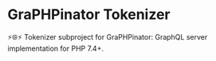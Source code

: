 # GraPHPinator Tokenizer
:zap::globe_with_meridians::zap: Tokenizer subproject for GraPHPinator: GraphQL server implementation for PHP 7.4+.
